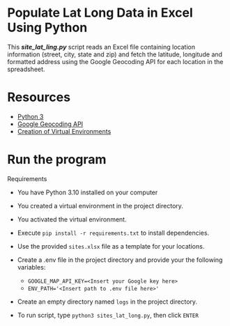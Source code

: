 # Populate Lat Long Data in Excel Using Python

This _**site_lat_ling.py**_ script reads an Excel file containing location information (street, city, state and zip) and fetch the latitude, longitude and formatted address using the Google Geocoding API for each location in the spreadsheet.

# Resources

* [Python 3](https://www.python.org/doc/)
* [Google Geocoding API](https://developers.google.com/maps/documentation/geocoding/overview)
* [Creation of Virtual Environments](https://packaging.python.org/en/latest/guides/installing-using-pip-and-virtual-environments/#create-and-use-virtual-environments)

# Run the program

Requirements
* You have Python 3.10 installed on your computer
* You created a virtual environment in the project directory.
* You activated the virtual environment.
* Execute `pip install -r requirements.txt` to install dependencies.
* Use the provided `sites.xlsx` file as a template for your locations.
* Create a .env file in the project directory and provide your the following variables:

    * `GOOGLE_MAP_API_KEY=<Insert your Google key here>`
    * `ENV_PATH='<Insert path to .env file here>'`

* Create an empty directory named `logs` in the project directory.

* To run script, type `python3 sites_lat_long.py`, then click `ENTER`